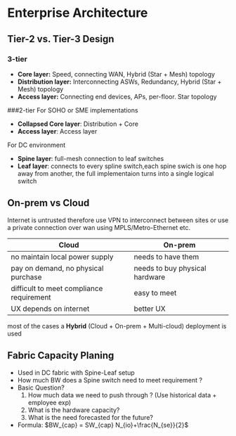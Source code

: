 # Enterprise Architecture 
## Tier-2 vs. Tier-3 Design
### 3-tier 
* __Core layer:__ Speed, connecting WAN,  Hybrid (Star + Mesh) topology
* __Distribution layer:__ Interconnecting ASWs, Redundancy, Hybrid (Star + Mesh) topology 
* __Access layer:__ Connecting end devices, APs, per-floor.  Star topology

###2-tier
For SOHO or SME implementations
* __Collapsed Core layer__:  Distribution + Core 
* __Access layer__: Access layer 

For DC environment 
* __Spine layer__: full-mesh connection to leaf switches
* __Leaf layer__: connects to every spline switch,each spine swich is one hop away from another, the full implementaion turns 
into a single logical switch  

## On-prem vs Cloud
Internet is untrusted therefore use VPN to interconnect between sites or 
use a private connection over wan using MPLS/Metro-Ethernet etc.

| Cloud | On-prem |
|--- |---|
| no maintain local power supply | needs to have them |
| pay on demand, no physical purchase | needs to buy physical hardware |
| difficult to meet compliance requirement | easy to meet |
| UX depends on internet | better UX |

most of the cases a __Hybrid__ (Cloud + On-prem + Multi-cloud) deployment is used 

## Fabric Capacity Planing 
* Used in DC fabric with Spine-Leaf setup
* How much BW does a Spine switch need to meet requirement ?
* Basic Question?
    1. How much data we need to push through ? (Use historical data + employee exp)
    2. What is the hardware capacity? 
    3. What is the need forecasted for the future? 
* Formula: $BW_{cap} = SW_{cap} N_{io}+\frac{N_{se}}{2}$


